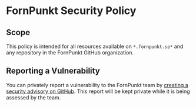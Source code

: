 # FornPunkt Security Policy

## Scope

This policy is intended for all resources available on `*.fornpunkt.se*` and any repository in the FornPunkt GitHub organization.

## Reporting a Vulnerability

You can privately report a vulnerability to the FornPunkt team by [creating a security advisory on GitHub](https://github.com/fornpunkt/core/security/advisories/new). This report will be kept private while it is being assessed by the team.


